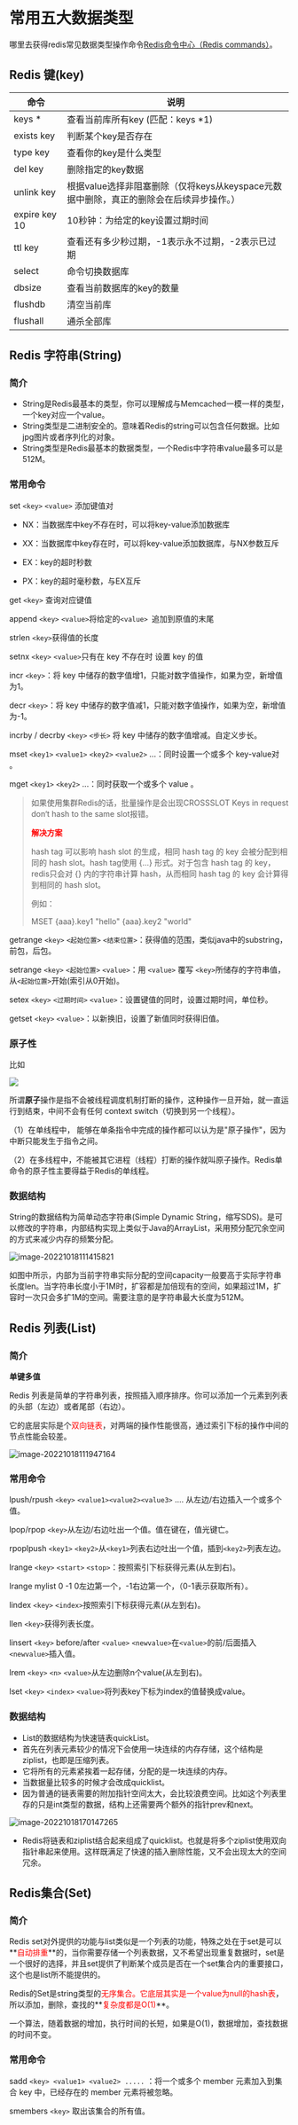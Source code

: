 # 常用五大数据类型

哪里去获得redis常见数据类型操作命令[Redis命令中心（Redis commands）](http://www.redis.cn/commands.html)。

## Redis 键(key)

| 命令          | 说明                                                         |
| ------------- | ------------------------------------------------------------ |
| keys *        | 查看当前库所有key  (匹配：keys *1)                           |
| exists key    | 判断某个key是否存在                                          |
| type key      | 查看你的key是什么类型                                        |
| del key       | 删除指定的key数据                                            |
| unlink key    | 根据value选择非阻塞删除（仅将keys从keyspace元数据中删除，真正的删除会在后续异步操作。） |
| expire key 10 | 10秒钟：为给定的key设置过期时间                              |
| ttl key       | 查看还有多少秒过期，-1表示永不过期，-2表示已过期             |
| select        | 命令切换数据库                                               |
| dbsize        | 查看当前数据库的key的数量                                    |
| flushdb       | 清空当前库                                                   |
| flushall      | 通杀全部库                                                   |

## Redis 字符串(String)

### 简介

* String是Redis最基本的类型，你可以理解成与Memcached一模一样的类型，一个key对应一个value。
* String类型是二进制安全的。意味着Redis的string可以包含任何数据。比如jpg图片或者序列化的对象。
* String类型是Redis最基本的数据类型，一个Redis中字符串value最多可以是512M。

### 常用命令

set  `<key>` `<value>` 添加键值对

* NX：当数据库中key不存在时，可以将key-value添加数据库

* XX：当数据库中key存在时，可以将key-value添加数据库，与NX参数互斥

* EX：key的超时秒数

* PX：key的超时毫秒数，与EX互斥

get  `<key>` 查询对应键值

append `<key>` `<value>`将给定的`<value> `追加到原值的末尾

strlen `<key>`获得值的长度

setnx `<key>` `<value>`只有在 key 不存在时  设置 key 的值

incr `<key>`：将 key 中储存的数字值增1，只能对数字值操作，如果为空，新增值为1。

decr `<key>`：将 key 中储存的数字值减1，只能对数字值操作，如果为空，新增值为-1。

incrby / decrby `<key>` `<步长>` 将 key 中储存的数字值增减。自定义步长。

mset `<key1>` `<value1>` `<key2>` `<value2>` ...：同时设置一个或多个 key-value对 。

mget `<key1>`  `<key2>` ...：同时获取一个或多个 value 。

> 如果使用集群Redis的话，批量操作是会出现CROSSSLOT Keys in request don‘t hash to the same slot报错。
>
> **<font color="red">解决方案</font>**
>
> hash tag 可以影响 hash slot 的生成，相同 hash tag 的 key 会被分配到相同的 hash slot。hash tag使用 {...} 形式。对于包含 hash tag 的 key，redis只会对 {} 内的字符串计算 hash，从而相同 hash tag 的 key 会计算得到相同的 hash slot。
>
> 例如：
>
> MSET {aaa}.key1 "hello" {aaa}.key2 "world"

getrange `<key>` `<起始位置>` `<结束位置>`：获得值的范围，类似java中的substring，前包，后包。

setrange `<key>` `<起始位置>` `<value>`：用 `<value>` 覆写 `<key>`所储存的字符串值，从`<起始位置>`开始(索引从0开始)。

setex `<key>` `<过期时间>` `<value>`：设置键值的同时，设置过期时间，单位秒。

getset `<key>` `<value>`：以新换旧，设置了新值同时获得旧值。


### 原子性

比如

![](./assets/Snipaste_2022-10-17_15-35-05.png)

所谓**原子**操作是指不会被线程调度机制打断的操作，这种操作一旦开始，就一直运行到结束，中间不会有任何 context switch（切换到另一个线程）。

（1）在单线程中， 能够在单条指令中完成的操作都可以认为是"原子操作"，因为中断只能发生于指令之间。

（2）在多线程中，不能被其它进程（线程）打断的操作就叫原子操作。Redis单命令的原子性主要得益于Redis的单线程。

### 数据结构

String的数据结构为简单动态字符串(Simple Dynamic String，缩写SDS)。是可以修改的字符串，内部结构实现上类似于Java的ArrayList，采用预分配冗余空间的方式来减少内存的频繁分配。

![image-20221018111415821](./assets/image-20221018111415821.png)

如图中所示，内部为当前字符串实际分配的空间capacity一般要高于实际字符串长度len。当字符串长度小于1M时，扩容都是加倍现有的空间，如果超过1M，扩容时一次只会多扩1M的空间。需要注意的是字符串最大长度为512M。

## Redis 列表(List)

### 简介

**单键多值**

Redis 列表是简单的字符串列表，按照插入顺序排序。你可以添加一个元素到列表的头部（左边）或者尾部（右边）。

它的底层实际是个<font color="red">双向链表</font>，对两端的操作性能很高，通过索引下标的操作中间的节点性能会较差。

![image-20221018111947164](./assets/image-20221018111947164.png)

### 常用命令

lpush/rpush `<key>` `<value1><value2><value3>` .... 从左边/右边插入一个或多个值。

lpop/rpop `<key>`从左边/右边吐出一个值。值在键在，值光键亡。

rpoplpush `<key1>` `<key2>`从`<key1>`列表右边吐出一个值，插到`<key2>`列表左边。

lrange `<key>` `<start>` `<stop>`：按照索引下标获得元素(从左到右)。

lrange mylist 0 -1  0左边第一个，-1右边第一个，（0-1表示获取所有）。

lindex `<key>` `<index>`按照索引下标获得元素(从左到右)。

llen `<key>`获得列表长度。

linsert `<key>` before/after `<value>` `<newvalue>`在`<value>`的前/后面插入`<newvalue>`插入值。

lrem `<key>` `<n>` `<value>`从左边删除n个value(从左到右)。

lset `<key>` `<index>` `<value>`将列表key下标为index的值替换成value。 

### 数据结构

* List的数据结构为快速链表quickList。
* 首先在列表元素较少的情况下会使用一块连续的内存存储，这个结构是ziplist，也即是压缩列表。
* 它将所有的元素紧挨着一起存储，分配的是一块连续的内存。
* 当数据量比较多的时候才会改成quicklist。
* 因为普通的链表需要的附加指针空间太大，会比较浪费空间。比如这个列表里存的只是int类型的数据，结构上还需要两个额外的指针prev和next。

![image-20221018170147265](./assets/image-20221018170147265.png)

* Redis将链表和ziplist结合起来组成了quicklist。也就是将多个ziplist使用双向指针串起来使用。这样既满足了快速的插入删除性能，又不会出现太大的空间冗余。

## Redis集合(Set)

### 简介

Redis set对外提供的功能与list类似是一个列表的功能，特殊之处在于set是可以**<font color="red">自动排重</font>**的，当你需要存储一个列表数据，又不希望出现重复数据时，set是一个很好的选择，并且set提供了判断某个成员是否在一个set集合内的重要接口，这个也是list所不能提供的。

Redis的Set是string类型的<font color="red">无序集合。它底层其实是一个value为null的hash表</font>，所以添加，删除，查找的**<font color="red">复杂度都是O(1)</font>**。

一个算法，随着数据的增加，执行时间的长短，如果是O(1)，数据增加，查找数据的时间不变。

### 常用命令

sadd `<key> <value1> <value2> .....` ：将一个或多个 member 元素加入到集合 key 中，已经存在的 member 元素将被忽略。

smembers `<key>` 取出该集合的所有值。



